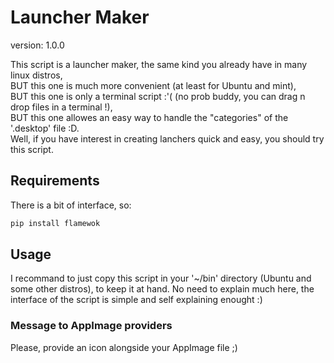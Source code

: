 # Launcher Maker

version: 1.0.0

This script is a launcher maker, the same kind you already have in many linux distros,  
BUT this one is much more convenient (at least for Ubuntu and mint),  
BUT this one is only a terminal script  :'( (no prob buddy, you can drag n drop files in a terminal !),  
BUT this one allowes an easy way to handle the "categories" of the '.desktop' file :D.  
Well, if you have interest in creating lanchers quick and easy, you should try this script.  


## Requirements
There is a bit of interface, so:  
```python
pip install flamewok
```

## Usage
I recommand to just copy this script in your '~/bin' directory (Ubuntu and some other distros), to keep it at hand. No need to explain much here, the interface of the script is simple and self explaining enought :)


### Message to AppImage providers
Please, provide an icon alongside your AppImage file ;)

